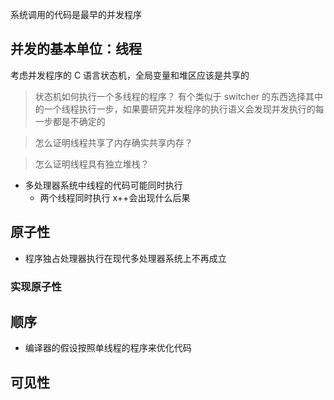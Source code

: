 系统调用的代码是最早的并发程序
## 并发的基本单位：线程
考虑并发程序的 C 语言状态机，全局变量和堆区应该是共享的
>状态机如何执行一个多线程的程序？
>有个类似于 switcher 的东西选择其中的一个线程执行一步，如果要研究并发程序的执行语义会发现并发执行的每一步都是不确定的

>怎么证明线程共享了内存确实共享内存？

>怎么证明线程具有独立堆栈？

- 多处理器系统中线程的代码可能同时执行
	- 两个线程同时执行 x++会出现什么后果

## 原子性
- 程序独占处理器执行在现代多处理器系统上不再成立
### 实现原子性
## 顺序
- 编译器的假设按照单线程的程序来优化代码
## 可见性

